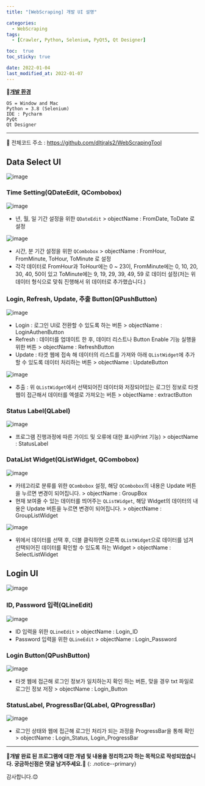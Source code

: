 ```yaml
---
title: "[WebScraping] 개발 UI 설명"

categories:
  - WebScraping
tags:
  - [Crawler, Python, Selenium, PyQt5, Qt Designer]

toc:  true
toc_sticky: true

date: 2022-01-04
last_modified_at: 2022-01-07
---
```


📌**<u>개발 환경</u>**  
```
OS = Window and Mac
Python = 3.8 (Selenium)
IDE : Pycharm
PyQt
Qt Designer
```  

---
📌 전체코드 주소 : <https://github.com/dltjrals2/WebScrapingTool>  

## Data Select UI  

![image](https://user-images.githubusercontent.com/37467408/147997855-46ff5659-574a-4b0f-b922-e650b4e1bfd4.png)  

### Time Setting(QDateEdit, QCombobox)  

![image](https://user-images.githubusercontent.com/37467408/147998473-91c0de1d-5a1b-4c2f-bcad-22463e3601aa.png)  
- 년, 월, 일 기간 설정을 위한 `QDateEdit` > objectName : FromDate, ToDate 로 설정  

![image](https://user-images.githubusercontent.com/37467408/147998560-0fb380a2-6829-48aa-80dc-6681e375252a.png)  
- 시간, 분 기간 설정을 위한 `QCombobox` > objectName : FromHour, FromMinute, ToHour, ToMinute 로 설정  
- 각각 데이터로 FromHour과 ToHour에는 0 ~ 23이, FromMinute에는 0, 10, 20, 30, 40, 50이 있고 ToMinute에는 9, 19, 29, 39, 49, 59 로 데이터 설정(저는 위 데이터 형식으로 맞춰 진행해서 위 데이터로 추가했습니다.)  

### Login, Refresh, Update, 추출 Button(QPushButton)  

![image](https://user-images.githubusercontent.com/37467408/147998798-94f269f9-8241-46fb-a6f2-1fd222f75243.png)  
- Login : 로그인 UI로 전환할 수 있도록 하는 버튼 > objectName : LoginAuthenButton  
- Refresh : 데이터를 업데이트 한 후, 데이터 리스트나 Button Enable 기능 실행을 위한 버튼 > objectName : RefreshButton  
- Update : 타겟 웹에 접속 해 데이터의 리스트를 가져와 아래 `QListWidget`에 추가할 수 있도록 데이터 처리하는 버튼 > objectName : UpdateButton  

![image](https://user-images.githubusercontent.com/37467408/147999039-0b5e9bab-03f7-4456-b8d8-8df6e14e43fc.png)  
- 추출 : 위 `QListWidget`에서 선택되어진 데이터와 저장되어있는 로그인 정보로 타겟 웹이 접근해서 데이터를 엑셀로 가져오는 버튼 > objectName : extractButton  

### Status Label(QLabel)  

![image](https://user-images.githubusercontent.com/37467408/147999799-03a18fff-f61e-4e73-90c8-c7e0d392a356.png)  
- 프로그램 진행과정에 따른 가이드 및 오류에 대한 표시(Print 기능) > objectName : StatusLabel  

### DataList Widget(QListWidget, QCombobox)  

![image](https://user-images.githubusercontent.com/37467408/147999170-956c4410-ce84-41cf-9e38-b11d2f2a5570.png)  
- 카테고리로 분류를 위한 `QCombobox` 설정, 해당 `QCombobox`의 내용은 Update 버튼을 누르면 변경이 되어집니다. > objectName : GroupBox
- 현재 보여줄 수 있는 데이터를 띄어주는 `QListWidget`, 해당 Widget의 데이터의 내용은 Update 버튼을 누르면 변경이 되어집니다. > objectName : GroupListWidget  

![image](https://user-images.githubusercontent.com/37467408/147999492-1c4577cb-ec08-4c8d-994f-87d8cbcfbe2b.png)  
- 위에서 데이터를 선택 후, 더블 클릭하면 오른쪽 `QListWidget`으로 데이터를 넘겨 선택되어진 데이터를 확인할 수 있도록 하는 Widget > objectName : SelectListWidget  

## Login UI

![image](https://user-images.githubusercontent.com/37467408/147997875-6452ad16-4bce-4562-932d-6e2180d93f3a.png)  

### ID, Password 입력(QLineEdit)  

![image](https://user-images.githubusercontent.com/37467408/147999395-3e7735a3-7071-4fd6-89eb-55505db502d4.png)  
- ID 입력을 위한 `QLineEdit` > objectName : Login_ID  
- Password 입력을 위한 `QLineEdit` > objectName : Login_Password  

### Login Button(QPushButton)  

![image](https://user-images.githubusercontent.com/37467408/147999576-84ae9fe2-d181-4e57-b855-65dc95b80ca9.png)  
- 타겟 웹에 접근해 로그인 정보가 일치하는지 확인 하는 버튼, 맞을 경우 txt 파일로 로그인 정보 저장 > objectName : Login_Button  

### StatusLabel, ProgressBar(QLabel, QProgressBar)  

![image](https://user-images.githubusercontent.com/37467408/147999683-de4f16b2-5576-42f2-8972-e4926760fa65.png)  
- 로그인 상태와 웹에 접근해 로그인 처리가 되는 과정을 ProgressBar을 통해 확인 > objectName : Login_Status, Login_ProgressBar  


---
**🐢개발 완료 된 프로그램에 대한 개념 및 내용을 정리하고자 하는 목적으로 작성되었습니다. 궁금하신점은 댓글 남겨주세요.🐢**
{: .notice--primary}

감사합니다.😊
